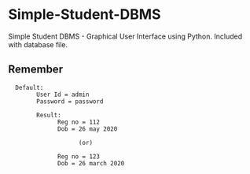 # Simple-Student-DBMS
Simple Student DBMS - Graphical User Interface using Python. Included with database file.

## Remember
      Default:
            User Id = admin
            Password = password
            
            Result:
                  Reg no = 112
                  Dob = 26 may 2020
                  
                        (or)
            
                  Reg no = 123
                  Dob = 26 march 2020
            
            
